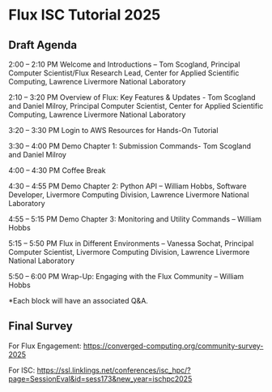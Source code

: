 # Flux ISC Tutorial 2025
## Draft Agenda

2:00 – 2:10 PM Welcome and Introductions – Tom Scogland, Principal Computer Scientist/Flux Research Lead, Center for Applied Scientific Computing, Lawrence Livermore National Laboratory

2:10 – 3:20 PM Overview of Flux: Key Features & Updates - Tom Scogland and Daniel Milroy, Principal Computer Scientist, Center for Applied Scientific Computing, Lawrence Livermore National Laboratory

3:20 – 3:30 PM Login to AWS Resources for Hands-On Tutorial

3:30 – 4:00 PM Demo Chapter 1: Submission Commands- Tom Scogland and Daniel Milroy

4:00 – 4:30 PM Coffee Break

4:30 – 4:55 PM Demo Chapter 2: Python API – William Hobbs, Software Developer, Livermore Computing Division, Lawrence Livermore National Laboratory

4:55 – 5:15 PM Demo Chapter 3: Monitoring and Utility Commands – William Hobbs

5:15 – 5:50 PM Flux in Different Environments – Vanessa Sochat, Principal Computer Scientist, Livermore Computing Division, Lawrence Livermore National Laboratory

5:50 – 6:00 PM Wrap-Up: Engaging with the Flux Community – William Hobbs

*Each block will have an associated Q&A.

## Final Survey

For Flux Engagement: https://converged-computing.org/community-survey-2025

For ISC: https://ssl.linklings.net/conferences/isc_hpc/?page=SessionEval&id=sess173&new_year=ischpc2025

